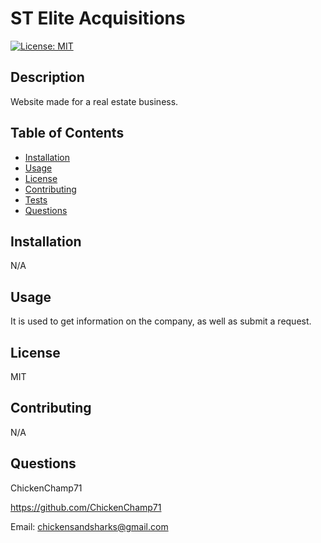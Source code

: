 # ST Elite Acquisitions
  [![License: MIT](https://img.shields.io/badge/License-MIT-yellow.svg)](https://opensource.org/licenses/MIT)

  ## Description

  Website made for a real estate business.

  ## Table of Contents

  - [Installation](#installation)
  - [Usage](#usage)
  - [License](#license)
  - [Contributing](#contributing)
  - [Tests](#tests)
  - [Questions](#questions)

  ## Installation

  N/A

  ## Usage

  It is used to get information on the company, as well as submit a request.

  ## License

  MIT

  ## Contributing

  N/A

  ## Questions

  ChickenChamp71

  https://github.com/ChickenChamp71

  Email: chickensandsharks@gmail.com